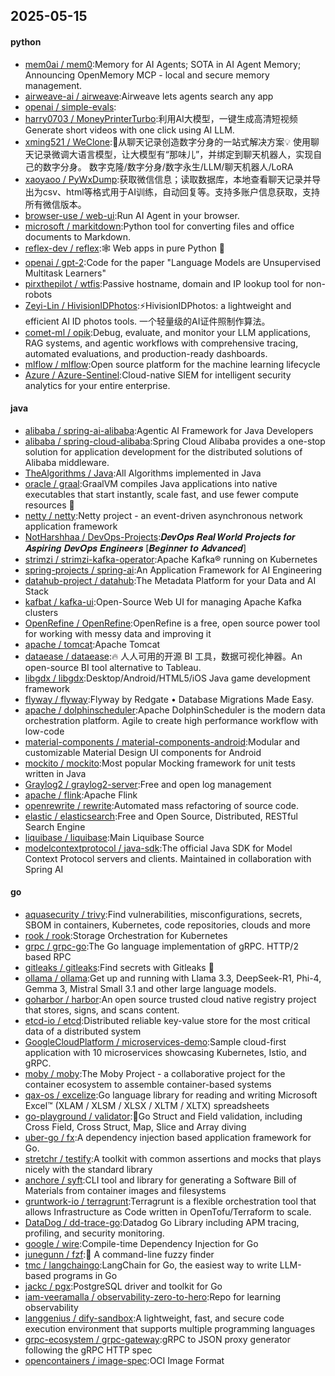 ## 2025-05-15

#### python
* [mem0ai / mem0](https://github.com/mem0ai/mem0):Memory for AI Agents; SOTA in AI Agent Memory; Announcing OpenMemory MCP - local and secure memory management.
* [airweave-ai / airweave](https://github.com/airweave-ai/airweave):Airweave lets agents search any app
* [openai / simple-evals](https://github.com/openai/simple-evals):
* [harry0703 / MoneyPrinterTurbo](https://github.com/harry0703/MoneyPrinterTurbo):利用AI大模型，一键生成高清短视频 Generate short videos with one click using AI LLM.
* [xming521 / WeClone](https://github.com/xming521/WeClone):🚀从聊天记录创造数字分身的一站式解决方案💡 使用聊天记录微调大语言模型，让大模型有“那味儿”，并绑定到聊天机器人，实现自己的数字分身。 数字克隆/数字分身/数字永生/LLM/聊天机器人/LoRA
* [xaoyaoo / PyWxDump](https://github.com/xaoyaoo/PyWxDump):获取微信信息；读取数据库，本地查看聊天记录并导出为csv、html等格式用于AI训练，自动回复等。支持多账户信息获取，支持所有微信版本。
* [browser-use / web-ui](https://github.com/browser-use/web-ui):Run AI Agent in your browser.
* [microsoft / markitdown](https://github.com/microsoft/markitdown):Python tool for converting files and office documents to Markdown.
* [reflex-dev / reflex](https://github.com/reflex-dev/reflex):🕸️ Web apps in pure Python 🐍
* [openai / gpt-2](https://github.com/openai/gpt-2):Code for the paper "Language Models are Unsupervised Multitask Learners"
* [pirxthepilot / wtfis](https://github.com/pirxthepilot/wtfis):Passive hostname, domain and IP lookup tool for non-robots
* [Zeyi-Lin / HivisionIDPhotos](https://github.com/Zeyi-Lin/HivisionIDPhotos):⚡️HivisionIDPhotos: a lightweight and efficient AI ID photos tools. 一个轻量级的AI证件照制作算法。
* [comet-ml / opik](https://github.com/comet-ml/opik):Debug, evaluate, and monitor your LLM applications, RAG systems, and agentic workflows with comprehensive tracing, automated evaluations, and production-ready dashboards.
* [mlflow / mlflow](https://github.com/mlflow/mlflow):Open source platform for the machine learning lifecycle
* [Azure / Azure-Sentinel](https://github.com/Azure/Azure-Sentinel):Cloud-native SIEM for intelligent security analytics for your entire enterprise.

#### java
* [alibaba / spring-ai-alibaba](https://github.com/alibaba/spring-ai-alibaba):Agentic AI Framework for Java Developers
* [alibaba / spring-cloud-alibaba](https://github.com/alibaba/spring-cloud-alibaba):Spring Cloud Alibaba provides a one-stop solution for application development for the distributed solutions of Alibaba middleware.
* [TheAlgorithms / Java](https://github.com/TheAlgorithms/Java):All Algorithms implemented in Java
* [oracle / graal](https://github.com/oracle/graal):GraalVM compiles Java applications into native executables that start instantly, scale fast, and use fewer compute resources 🚀
* [netty / netty](https://github.com/netty/netty):Netty project - an event-driven asynchronous network application framework
* [NotHarshhaa / DevOps-Projects](https://github.com/NotHarshhaa/DevOps-Projects):𝑫𝒆𝒗𝑶𝒑𝒔 𝑹𝒆𝒂𝒍 𝑾𝒐𝒓𝒍𝒅 𝑷𝒓𝒐𝒋𝒆𝒄𝒕𝒔 𝒇𝒐𝒓 𝑨𝒔𝒑𝒊𝒓𝒊𝒏𝒈 𝑫𝒆𝒗𝑶𝒑𝒔 𝑬𝒏𝒈𝒊𝒏𝒆𝒆𝒓𝒔 [𝑩𝒆𝒈𝒊𝒏𝒏𝒆𝒓 𝒕𝒐 𝑨𝒅𝒗𝒂𝒏𝒄𝒆𝒅]
* [strimzi / strimzi-kafka-operator](https://github.com/strimzi/strimzi-kafka-operator):Apache Kafka® running on Kubernetes
* [spring-projects / spring-ai](https://github.com/spring-projects/spring-ai):An Application Framework for AI Engineering
* [datahub-project / datahub](https://github.com/datahub-project/datahub):The Metadata Platform for your Data and AI Stack
* [kafbat / kafka-ui](https://github.com/kafbat/kafka-ui):Open-Source Web UI for managing Apache Kafka clusters
* [OpenRefine / OpenRefine](https://github.com/OpenRefine/OpenRefine):OpenRefine is a free, open source power tool for working with messy data and improving it
* [apache / tomcat](https://github.com/apache/tomcat):Apache Tomcat
* [dataease / dataease](https://github.com/dataease/dataease):🔥 人人可用的开源 BI 工具，数据可视化神器。An open-source BI tool alternative to Tableau.
* [libgdx / libgdx](https://github.com/libgdx/libgdx):Desktop/Android/HTML5/iOS Java game development framework
* [flyway / flyway](https://github.com/flyway/flyway):Flyway by Redgate • Database Migrations Made Easy.
* [apache / dolphinscheduler](https://github.com/apache/dolphinscheduler):Apache DolphinScheduler is the modern data orchestration platform. Agile to create high performance workflow with low-code
* [material-components / material-components-android](https://github.com/material-components/material-components-android):Modular and customizable Material Design UI components for Android
* [mockito / mockito](https://github.com/mockito/mockito):Most popular Mocking framework for unit tests written in Java
* [Graylog2 / graylog2-server](https://github.com/Graylog2/graylog2-server):Free and open log management
* [apache / flink](https://github.com/apache/flink):Apache Flink
* [openrewrite / rewrite](https://github.com/openrewrite/rewrite):Automated mass refactoring of source code.
* [elastic / elasticsearch](https://github.com/elastic/elasticsearch):Free and Open Source, Distributed, RESTful Search Engine
* [liquibase / liquibase](https://github.com/liquibase/liquibase):Main Liquibase Source
* [modelcontextprotocol / java-sdk](https://github.com/modelcontextprotocol/java-sdk):The official Java SDK for Model Context Protocol servers and clients. Maintained in collaboration with Spring AI

#### go
* [aquasecurity / trivy](https://github.com/aquasecurity/trivy):Find vulnerabilities, misconfigurations, secrets, SBOM in containers, Kubernetes, code repositories, clouds and more
* [rook / rook](https://github.com/rook/rook):Storage Orchestration for Kubernetes
* [grpc / grpc-go](https://github.com/grpc/grpc-go):The Go language implementation of gRPC. HTTP/2 based RPC
* [gitleaks / gitleaks](https://github.com/gitleaks/gitleaks):Find secrets with Gitleaks 🔑
* [ollama / ollama](https://github.com/ollama/ollama):Get up and running with Llama 3.3, DeepSeek-R1, Phi-4, Gemma 3, Mistral Small 3.1 and other large language models.
* [goharbor / harbor](https://github.com/goharbor/harbor):An open source trusted cloud native registry project that stores, signs, and scans content.
* [etcd-io / etcd](https://github.com/etcd-io/etcd):Distributed reliable key-value store for the most critical data of a distributed system
* [GoogleCloudPlatform / microservices-demo](https://github.com/GoogleCloudPlatform/microservices-demo):Sample cloud-first application with 10 microservices showcasing Kubernetes, Istio, and gRPC.
* [moby / moby](https://github.com/moby/moby):The Moby Project - a collaborative project for the container ecosystem to assemble container-based systems
* [qax-os / excelize](https://github.com/qax-os/excelize):Go language library for reading and writing Microsoft Excel™ (XLAM / XLSM / XLSX / XLTM / XLTX) spreadsheets
* [go-playground / validator](https://github.com/go-playground/validator):💯Go Struct and Field validation, including Cross Field, Cross Struct, Map, Slice and Array diving
* [uber-go / fx](https://github.com/uber-go/fx):A dependency injection based application framework for Go.
* [stretchr / testify](https://github.com/stretchr/testify):A toolkit with common assertions and mocks that plays nicely with the standard library
* [anchore / syft](https://github.com/anchore/syft):CLI tool and library for generating a Software Bill of Materials from container images and filesystems
* [gruntwork-io / terragrunt](https://github.com/gruntwork-io/terragrunt):Terragrunt is a flexible orchestration tool that allows Infrastructure as Code written in OpenTofu/Terraform to scale.
* [DataDog / dd-trace-go](https://github.com/DataDog/dd-trace-go):Datadog Go Library including APM tracing, profiling, and security monitoring.
* [google / wire](https://github.com/google/wire):Compile-time Dependency Injection for Go
* [junegunn / fzf](https://github.com/junegunn/fzf):🌸 A command-line fuzzy finder
* [tmc / langchaingo](https://github.com/tmc/langchaingo):LangChain for Go, the easiest way to write LLM-based programs in Go
* [jackc / pgx](https://github.com/jackc/pgx):PostgreSQL driver and toolkit for Go
* [iam-veeramalla / observability-zero-to-hero](https://github.com/iam-veeramalla/observability-zero-to-hero):Repo for learning observability
* [langgenius / dify-sandbox](https://github.com/langgenius/dify-sandbox):A lightweight, fast, and secure code execution environment that supports multiple programming languages
* [grpc-ecosystem / grpc-gateway](https://github.com/grpc-ecosystem/grpc-gateway):gRPC to JSON proxy generator following the gRPC HTTP spec
* [opencontainers / image-spec](https://github.com/opencontainers/image-spec):OCI Image Format
